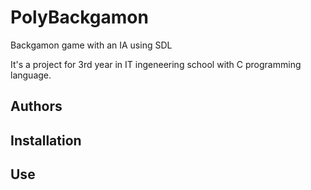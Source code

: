 # PolyBackgamon
Backgamon game with an IA using SDL

It's a project for 3rd year in IT ingeneering school with C programming language.

## Authors

## Installation

## Use
